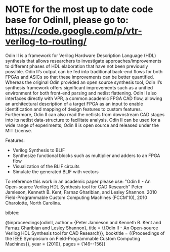 # **NOTE** for the most up to date code base for OdinII, please go to: https://code.google.com/p/vtr-verilog-to-routing/ #

Odin II is a framework for Verilog Hardware Description Language (HDL) synthesis that allows researchers to investigate approaches/improvements to different phases of HDL elaboration that have not been previously possible. Odin II’s output can be fed into traditional back-end flows for both FPGAs and ASICs so that these improvements can
be better quantified. Whereas the original Odin provided an
open source synthesis tool, Odin II’s synthesis framework offers significant improvements such as a unified environment for both front-end parsing and netlist flattening. Odin II also interfaces directly with VPR, a common academic FPGA CAD flow, allowing an architectural description of a target FPGA as an input to enable identification and mapping of design features to custom features. Furthermore, Odin II can also read the netlists from downstream CAD stages into its netlist data-structure to facilitate analysis. Odin II can be used for a wide range of experiments; Odin II is open source and released under the MIT License.

Features:
  * Verilog Synthesis to BLIF
  * Synthesize functional blocks such as multiplier and adders to an FPGA flow
  * Visualization of the BLIF circuits
  * Simulate the generated BLIF with vectors

To reference this work in an academic paper please use:
"Odin II - An Open-source Verilog HDL Synthesis tool for CAD Research"
Peter Jamieson, Kenneth B. Kent, Farnaz Gharibian, and Lesley Shannon.
2010 Field-Programmable Custom Computing Machines (FCCM'10), 2010
Charolotte, North Carolina.

bibtex:

@inproceedings{odinII,
author  = {Peter Jamieson and Kenneth B. Kent and Farnaz Gharibian and Lesley Shannon},
title   = {{Odin II - An Open-source Verilog HDL Synthesis tool for CAD Research}},
booktitle = {{Proceedings of the IEEE Symposium on Field-Programmable Custom Computing Machines}},
year    = {2010},
pages = {149--156}}